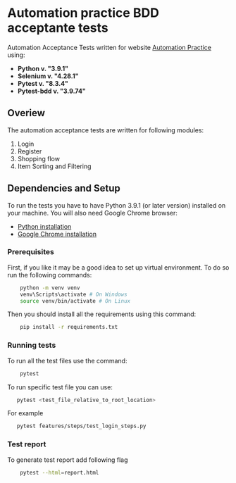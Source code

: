 # Automation practice BDD acceptante tests 
Automation Acceptance Tests written for website [Automation Practice](http://www.automationpractice.pl/) using:
- **Python v. "3.9.1"**
- **Selenium v. "4.28.1"**
- **Pytest v. "8.3.4"**
- **Pytest-bdd v. "3.9.74"**

## Overiew
The automation acceptance tests are written for following modules:
1. Login
2. Register
3. Shopping flow
4. Item Sorting and Filtering

## Dependencies and Setup
To run the tests you have to have Python 3.9.1 (or later version) installed on your machine. You will also need Google Chrome browser:
- [Python installation](https://www.python.org/downloads/)
- [Google Chrome installation](https://www.google.com/chrome/)

### Prerequisites
First, if you like it may be a good idea to set up virtual environment. To do so run the following commands:
```bash
    python -m venv venv
    venv\Scripts\activate # On Windows
    source venv/bin/activate # On Linux
```
Then you should install all the requirements using this command:
```bash
    pip install -r requirements.txt
```
### Running tests
To run all the test files use the command:
```bash
    pytest
```

To run specific test file you can use:
```bash
   pytest <test_file_relative_to_root_location>
```
For example
```bash
   pytest features/steps/test_login_steps.py
```

### Test report
To generate test report add following flag
```bash
    pytest --html=report.html
```
